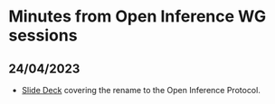 # Minutes from Open Inference WG sessions

## 24/04/2023

- [Slide Deck](https://docs.google.com/presentation/d/10p9CngDjWwsvC3FKLtnDZNSTpGrZFOXr-hOQrkm4cgU/edit?usp=sharing)
  covering the rename to the Open Inference Protocol.
